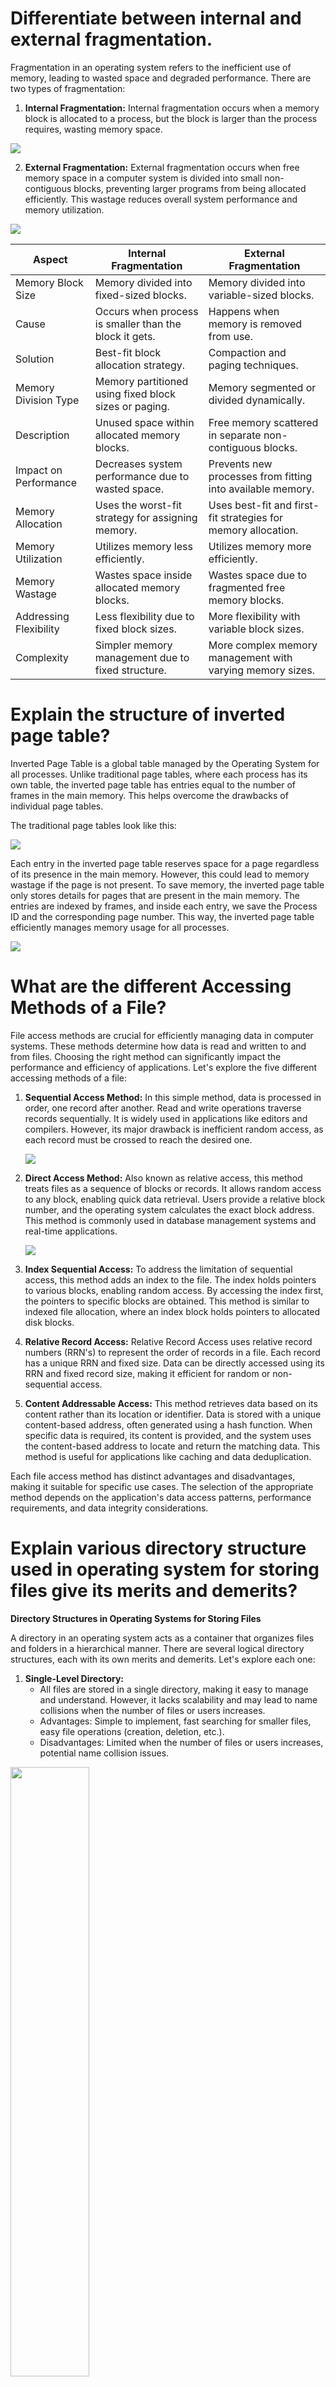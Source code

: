 # Differentiate between internal and external fragmentation.

Fragmentation in an operating system refers to the inefficient use of memory, leading to wasted space and degraded performance. There are two types of fragmentation:

1. **Internal Fragmentation:** Internal fragmentation occurs when a memory block is allocated to a process, but the block is larger than the process requires, wasting memory space.

![](2023-08-04-18-16-46.png)

2. **External Fragmentation:** External fragmentation occurs when free memory space in a computer system is divided into small non-contiguous blocks, preventing larger programs from being allocated efficiently. This wastage reduces overall system performance and memory utilization.  

![](2023-08-04-18-17-32.png)

| Aspect                | Internal Fragmentation                   | External Fragmentation                          |
|-----------------------|-----------------------------------------|-----------------------------------------------|
| Memory Block Size     | Memory divided into fixed-sized blocks. | Memory divided into variable-sized blocks.   |
| Cause                 | Occurs when process is smaller than the block it gets. | Happens when memory is removed from use.        |
| Solution              | Best-fit block allocation strategy.     | Compaction and paging techniques.           |
| Memory Division Type  | Memory partitioned using fixed block sizes or paging. | Memory segmented or divided dynamically.    |
| Description           | Unused space within allocated memory blocks. | Free memory scattered in separate non-contiguous blocks. |
| Impact on Performance | Decreases system performance due to wasted space. | Prevents new processes from fitting into available memory.   |
| Memory Allocation     | Uses the worst-fit strategy for assigning memory. | Uses best-fit and first-fit strategies for memory allocation. |
| Memory Utilization    | Utilizes memory less efficiently.       | Utilizes memory more efficiently.           |
| Memory Wastage        | Wastes space inside allocated memory blocks. | Wastes space due to fragmented free memory blocks.   |
| Addressing Flexibility| Less flexibility due to fixed block sizes. | More flexibility with variable block sizes.   |
| Complexity            | Simpler memory management due to fixed structure. | More complex memory management with varying memory sizes. |


# Explain the structure of inverted page table?

Inverted Page Table is a global table managed by the Operating System for all processes. Unlike traditional page tables, where each process has its own table, the inverted page table has entries equal to the number of frames in the main memory. This helps overcome the drawbacks of individual page tables.

The traditional page tables look like this:

![](2023-08-04-18-32-29.png)

Each entry in the inverted page table reserves space for a page regardless of its presence in the main memory. However, this could lead to memory wastage if the page is not present. To save memory, the inverted page table only stores details for pages that are present in the main memory. The entries are indexed by frames, and inside each entry, we save the Process ID and the corresponding page number. This way, the inverted page table efficiently manages memory usage for all processes.

![](2023-08-04-18-32-39.png)


# What are the different Accessing Methods of a File?

File access methods are crucial for efficiently managing data in computer systems. These methods determine how data is read and written to and from files. Choosing the right method can significantly impact the performance and efficiency of applications. Let's explore the five different accessing methods of a file:

1. **Sequential Access Method:**
   In this simple method, data is processed in order, one record after another. Read and write operations traverse records sequentially. It is widely used in applications like editors and compilers. However, its major drawback is inefficient random access, as each record must be crossed to reach the desired one.
   
   ![](2023-08-04-18-41-23.png)

2. **Direct Access Method:**
   Also known as relative access, this method treats files as a sequence of blocks or records. It allows random access to any block, enabling quick data retrieval. Users provide a relative block number, and the operating system calculates the exact block address. This method is commonly used in database management systems and real-time applications.

   ![](2023-08-04-18-41-37.png)

3. **Index Sequential Access:**
   To address the limitation of sequential access, this method adds an index to the file. The index holds pointers to various blocks, enabling random access. By accessing the index first, the pointers to specific blocks are obtained. This method is similar to indexed file allocation, where an index block holds pointers to allocated disk blocks.

4. **Relative Record Access:**
   Relative Record Access uses relative record numbers (RRN's) to represent the order of records in a file. Each record has a unique RRN and fixed size. Data can be directly accessed using its RRN and fixed record size, making it efficient for random or non-sequential access.

5. **Content Addressable Access:**
   This method retrieves data based on its content rather than its location or identifier. Data is stored with a unique content-based address, often generated using a hash function. When specific data is required, its content is provided, and the system uses the content-based address to locate and return the matching data. This method is useful for applications like caching and data deduplication.

Each file access method has distinct advantages and disadvantages, making it suitable for specific use cases. The selection of the appropriate method depends on the application's data access patterns, performance requirements, and data integrity considerations.


# Explain various directory structure used in operating system for storing files give its merits and demerits?

**Directory Structures in Operating Systems for Storing Files**

A directory in an operating system acts as a container that organizes files and folders in a hierarchical manner. There are several logical directory structures, each with its own merits and demerits. Let's explore each one:

1. **Single-Level Directory:**
   - All files are stored in a single directory, making it easy to manage and understand. However, it lacks scalability and may lead to name collisions when the number of files or users increases.
   - Advantages: Simple to implement, fast searching for smaller files, easy file operations (creation, deletion, etc.).
   - Disadvantages: Limited when the number of files or users increases, potential name collision issues.

<img src="2023-08-04-18-49-04.png" width = 50%>

2. **Two-Level Directory:**
   - Each user has a separate directory, preventing name conflicts and enhancing security. But it hinders file sharing between users and lacks subdirectory creation.
   - Advantages: Provides a separate directory for each user, avoids name conflicts, easy file searching.
   - Disadvantages: Users cannot share files, users cannot create subdirectories.

<img src = "2023-08-04-18-49-20.png" width = 60%>

3. **Tree Structure (Hierarchical Structure):**
   - Directories are organized in a tree-like structure, allowing subdirectories, easier searching, and scalable organization. However, it restricts file sharing between users.
   - Advantages: Allows subdirectories, easier searching, file sorting becomes manageable, scalable for various users.
   - Disadvantages: Prevents file sharing among users, increased complexity with many subdirectories.

<img src = "2023-08-04-18-49-39.png" width = 60%>

4. **Acyclic Graph Structure:**
   - This structure enables file sharing between multiple users and supports efficient searching. Still, it's more complex to implement, and file deletion requires handling multiple references.
   - Advantages: Supports sharing of files and directories among multiple users, efficient searching.
   - Disadvantages: More complex to implement, requires caution while editing or deleting shared files.

<img src = "2023-08-04-18-50-14.png" width = 50%>

Each directory structure offers different benefits and trade-offs. The single-level directory is simple but limited, while the two-level directory solves name conflicts but restricts sharing. The tree structure is commonly used due to its flexibility and scalability, although it also has some limitations regarding file sharing and increased complexity with extensive subdirectories. The acyclic graph structure provides file sharing capabilities, but managing changes and deletions can be challenging.


# Consider the following disk queue with requests for I/O to blocks on cylinders 98, 183, 37,122,14,124,65,67 in that order, with the disk head initially at cylinder 53; using FCFS, SSTF algorithms measure the total head movement in cylinders. Also provide the necessary diagram to show the head movement for the above queue.

![](2023-08-04-19-31-41.png)

![](2023-08-04-19-32-07.png)

![](2023-08-04-19-32-16.png)


# Explain the goals and principles of system protection in detail.

**Protection in Operating System: Goals and Principles**

Protection in an operating system is essential when multiple users share computer resources, such as CPU, memory, and other assets. Its primary goal is to provide a mechanism that protects each process from unauthorized access and ensures data integrity. Here are the goals and principles of system protection in detail:

**Goals of System Protection:**
1. **Security:** Protection ensures the security of computer resources and prevents unauthorized access to sensitive data. It safeguards against illegal reading, writing, modification, and system malfunctioning for authorized users.

2. **Data Protection:** Protection mechanisms protect data, processes, and programs from unauthorized user or program access. It ensures that access permissions, malware, and illegal access to existing data are prevented.

3. **Policy Enforcement:** The main goal is to ensure that only policies defined by the system have access to programs, resources, and data. It enforces access control policies and ensures adherence to security protocols.

**Principles of System Protection:**
1. **Domain of Protection:** The protection policies restrict access to resources within the domain of each process. A process can only use resources required to complete its task within defined time restrictions and mode requirements. Each domain comprises a set of objects and the operations exclusive to them.

2. **Object Abstraction:** Object abstraction treats processes and resources as abstract data types with specific operations associated with them. Domains combine an object with its allowed operations. For instance, a file is treated as an object, and read, write, and delete are its associated operations, forming a domain to control access. This simplifies protection and ensures authorized access to resources.

3. **Isolation of Domains:** Each domain includes a set of objects and the operations that can be performed on them. Only one process, operation, or user constitutes a domain. Changing the domain involves altering the procedure ID, and one or more common procedures can be shared among objects.

**Security Measures in Operating System:**
Users can utilize the operating system's security features to enhance protection. Several security measures are implemented to ensure data confidentiality and integrity:

1. **Secure Network Communication:** The network used for file transfers must be secure to prevent data interception. Encrypted data transfer routes avoid network sniffing.

2. **Authentication:** Robust authentication methods, such as username-password combinations, retina scans, fingerprints, or user cards, help verify user identities.

3. **Single-Use Passwords:** One-time passwords, generated for each user login, add an extra layer of security. Users must match the randomly generated number to gain access.

4. **Encrypted Passwords:** Encrypted data transfer verifies passwords securely during network communication, preventing interception.

5. **Cryptography:** Cryptographic techniques protect data during network transmission. It involves using a key to encode and decode data, ensuring unauthorized users cannot access stolen data.


# Compare and contrast different contiguous memory allocation techniques.

| **Contiguous Memory Allocation Techniques**   | **Fixed-Size Partition Scheme**                                                                                                  | **Variable-Size Partition Scheme**                                                                                               |
|-----------------------------------------------|----------------------------------------------------------------------------------------------------------------------------------|-----------------------------------------------------------------------------------------------------------------------------------|
| Definition                                    | Each process is allotted a fixed size continuous block in the main memory.                                                      | Each process is allotted a variable-sized block depending upon its requirements.                                                  |
| Flexibility                                   | Less flexible, as each process is allocated a fixed block regardless of its actual size.                                       | More flexible, as each process is allocated space according to its specific requirements.                                        |
| Internal Fragmentation                        | May lead to internal fragmentation, as smaller processes may be assigned to larger blocks, leaving unused space in the block. | No internal fragmentation, as blocks are allocated based on the exact size required by each process.                             |
| Degree of Multiprogramming                    | Limited by the number of fixed blocks in memory.                                                                                | Dynamic degree of multiprogramming, depending on the number of processes and their respective sizes.                           |
| Implementation Simplicity                     | Simple to implement, as all blocks are of the same size.                                                                       | Complex to implement, as blocks vary in size, and dynamic management is required.                                               |
| Utilization of Memory                         | May lead to memory wastage if processes are smaller than the fixed block size.                                                 | More efficient memory utilization, as each block is tailored to the exact size of the process.                                  |
| Memory Compaction                            | May require memory compaction to fill gaps left by terminated processes.                                                       | Memory compaction is not required, as variable-size blocks can be efficiently allocated without gaps.                           |
| Fragmentation Handling                        | Fragmentation can be reduced through external fragmentation techniques like compaction and merging.                           | No external fragmentation, but internal fragmentation may occur if variable blocks are not optimally allocated.                 |
| Performance Impact                            | May result in less efficient memory usage and slower allocation for varying process sizes.                                    | Faster allocation and better memory usage as blocks closely match process sizes, reducing search time for suitable blocks.       |
| Space Utilization Efficiency                  | Less efficient use of memory space due to fixed-size blocks.                                                                   | More efficient use of memory space as blocks are sized to match specific process requirements.                                  |
| Memory Management Overhead                    | Lower memory management overhead due to fixed-size blocks.                                                                     | Higher memory management overhead due to variable block sizes and need for dynamic memory management.                          |
| Complexity of Memory Management               | Simpler memory management techniques and algorithms.                                                                           | More complex memory management techniques, especially for fragmentation handling and block allocation.                          |
| Suitability for Dynamic Workloads              | Less suitable for dynamic workloads with varying process sizes.                                                               | More suitable for dynamic workloads with frequent process size changes.                                                          |
